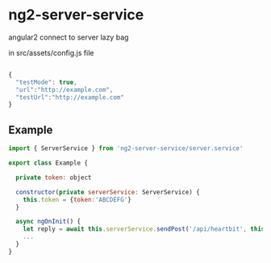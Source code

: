 # ng2-server-service
angular2 connect to server lazy bag

in src/assets/config.js file
```javascript

{
  "testMode": true,
  "url":"http://example.com",
  "testUrl":"http://example.com"
}

```

## Example
```javascript
import { ServerService } from 'ng2-server-service/server.service'

export class Example {

  private token: object

  constructor(private serverService: ServerService) {
    this.token = {token:'ABCDEFG'}
  }

  async ngOnInit() {
    let reply = await this.serverService.sendPost('/api/heartbit', this.token)
    ...
  }
}

```
